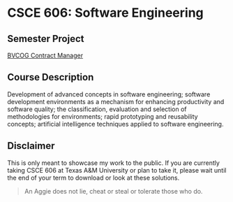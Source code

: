 # CSCE 606: Software Engineering
## Semester Project
[BVCOG Contract Manager](https://github.com/BVCOG-Contract-Management/BVGOG-Contract-Manager)

## Course Description
Development of advanced concepts in software engineering; software development environments as a mechanism for enhancing productivity and software quality; the classification, evaluation and selection of methodologies for environments; rapid prototyping and reusability concepts; artificial intelligence techniques applied to software engineering.

## Disclaimer
This is only meant to showcase my work to the public. If you are currently taking CSCE 606 at Texas A&M University or plan to take it, please wait until the end of your term to download or look at these solutions.

> An Aggie does not lie, cheat or steal or tolerate those who do.
